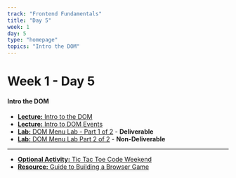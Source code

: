```yaml
---
track: "Frontend Fundamentals"
title: "Day 5"
week: 1
day: 5
type: "homepage"
topics: "Intro the DOM" 
---
```



# Week 1 - Day 5

#### Intro the DOM

- [**Lecture:** Intro to the DOM](/frontend-fundamentals/week-1/day-5/lecture-materials/intro-to-the-dom/)
- [**Lecture:** Intro to DOM Events](/frontend-fundamentals/week-1/day-5/lecture-materials/intro-to-dom-events/)
- [**Lab:** DOM Menu Lab - Part 1 of 2](/frontend-fundamentals/week-1/day-5/labs/dom-menu-lab-part-1/) - **Deliverable**
- [**Lab:** DOM Menu Lab Part 2 of 2](/frontend-fundamentals/week-1/day-5/labs/dom-menu-lab-part-2/) - **Non-Deliverable**

<hr>

- [**Optional Activity:** Tic Tac Toe Code Weekend](/frontend-fundamentals/week-1/day-5/labs/tic-tac-toe-weekend/)
- [**Resource:** Guide to Building a Browser Game](/frontend-fundamentals/week-1/day-5/labs/guide-to-building-a-browser-game/)